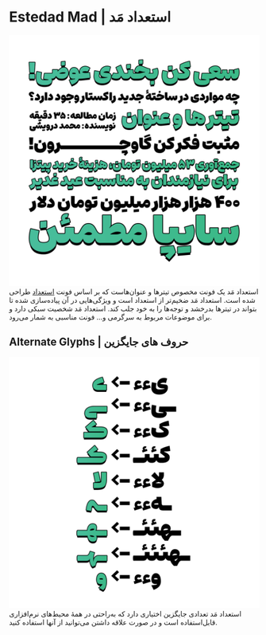 # Estedad Mad | استعداد مَد
![Sorena](documentation/Estedad-Mad.png)
استعداد مَد یک فونت مخصوص تیترها و عنوان‌هاست که بر اساس فونت [استعداد](https://github.com/aminabedi68/Estedad) طراحی شده است. استعداد مَد ضخیم‌تر از استعداد است و ویژگی‌هایی در آن پیاده‌سازی شده تا بتواند در تیترها بدرخشد و توجه‌ها را به خود جلب کند. استعداد مَد شخصیت سبکی دارد و برای موضوعات مربوط به سرگرمی و... فونت مناسبی به شمار می‌رود.

## Alternate Glyphs | حروف های جایگزین
![Instances](documentation/Alternatives.png)
استعداد مَد تعدادی جایگزین اختیاری دارد که به‌راحتی در همۀ محیط‌های نرم‌افزاری قابل‌استفاده است و در صورت علاقه داشتن می‌توانید از آنها استفاده کنید.
